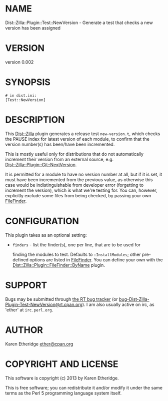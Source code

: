 # NAME

Dist::Zilla::Plugin::Test::NewVersion - Generate a test that checks a new version has been assigned

# VERSION

version 0.002

# SYNOPSIS

    # in dist.ini:
    [Test::NewVersion]

# DESCRIPTION

This [Dist::Zilla](http://search.cpan.org/perldoc?Dist::Zilla) plugin generates a release test `new-version.t`, which
checks the PAUSE index for latest version of each module, to confirm that
the version number(s) has been/have been incremented.

This is mostly useful only for distributions that do not automatically
increment their version from an external source, e.g.
[Dist::Zilla::Plugin::Git::NextVersion](http://search.cpan.org/perldoc?Dist::Zilla::Plugin::Git::NextVersion).

It is permitted for a module to have no version number at all, but if it is
set, it must have been incremented from the previous value, as otherwise this case
would be indistinguishable from developer error (forgetting to increment the
version), which is what we're testing for.  You can, however, explicitly
exclude some files from being checked, by passing your own
[FileFinder](http://search.cpan.org/perldoc?Dist::Zilla::Role::FileFinderUser#default\_finders).

# CONFIGURATION

This plugin takes as an optional setting:

- `finders` - list the finder(s), one per line, that are to be used for

    finding the modules to test.  Defaults to `:InstallModules`; other
    pre-defined options are listed in [FileFinder](http://search.cpan.org/perldoc?Dist::Zilla::Role::FileFinderUser#default\_finders).
    You can define your own with the
    [Dist::Zilla::Plugin::FileFinder::ByName](http://search.cpan.org/perldoc?\[FileFinder::ByName\]) plugin.

# SUPPORT

Bugs may be submitted through [the RT bug tracker](https://rt.cpan.org/Public/Dist/Display.html?Name=Dist-Zilla-Plugin-Test-NewVersion)
(or [bug-Dist-Zilla-Plugin-Test-NewVersion@rt.cpan.org](mailto:bug-Dist-Zilla-Plugin-Test-NewVersion@rt.cpan.org)).
I am also usually active on irc, as 'ether' at `irc.perl.org`.

# AUTHOR

Karen Etheridge <ether@cpan.org>

# COPYRIGHT AND LICENSE

This software is copyright (c) 2013 by Karen Etheridge.

This is free software; you can redistribute it and/or modify it under
the same terms as the Perl 5 programming language system itself.
